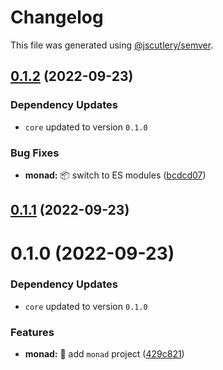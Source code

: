 # Changelog

This file was generated using [@jscutlery/semver](https://github.com/jscutlery/semver).

## [0.1.2](https://github.com/monumentjs/workspace/compare/monad@0.1.1...monad@0.1.2) (2022-09-23)

### Dependency Updates

* `core` updated to version `0.1.0`

### Bug Fixes

* **monad:** :package: switch to ES modules ([bcdcd07](https://github.com/monumentjs/workspace/commit/bcdcd071d4b08d86f144d5d05eca22ce9d5e07ce))



## [0.1.1](https://github.com/monumentjs/workspace/compare/monad@0.1.0...monad@0.1.1) (2022-09-23)



# 0.1.0 (2022-09-23)

### Dependency Updates

* `core` updated to version `0.1.0`

### Features

* **monad:** :tada: add `monad` project ([429c821](https://github.com/monumentjs/workspace/commit/429c82177d422f3dfd734d22707fa96a954d4b17))
